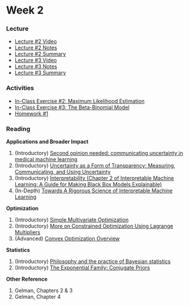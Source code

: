 # Week 2

### Lecture
- [Lecture #2 Video](https://youtu.be/YBXBIUwYQSQ)
- [Lecture #2 Notes](https://github.com/onefishy/am207/blob/master/Lectures/lecture_2_notes.ipynb)
- [Lecture #2 Summary](https://github.com/onefishy/am207/blob/master/Lectures/lecture_2_summary.ipynb)
- [Lecture #3 Video](https://youtu.be/bhrUXe09A-Y)
- [Lecture #3 Notes](https://github.com/onefishy/am207/blob/master/Lectures/lecture_3_notes.ipynb)
- [Lecture #3 Summary](https://github.com/onefishy/am207/blob/master/Lectures/lecture_3_summary.ipynb)

### Activities
- [In-Class Exercise #2: Maximum Likelihood Estimation](https://deepnote.com/workspace/weiwei-pan-2902decb-902f-40cc-9fa6-af2e3f31f15b/project/AM207Fall202102maximumlikelihoodestimation-dd051408-c249-4be2-ac22-8e6f98fe40a6)
- [In-Class Exercise #3: The Beta-Binomial Model](https://deepnote.com/workspace/weiwei-pan-2902decb-902f-40cc-9fa6-af2e3f31f15b/project/AM207Fall202103betabinomialmodel-43c07f29-502c-4c81-b3b0-6bb2ac88b8db)
- [Homework #1](https://github.com/onefishy/am207/blob/master/HW/AM207_HW1.ipynb)

### Reading
**Applications and Broader Impact**

1.  (Introductory) [Second opinion needed: communicating uncertainty in medical machine learning](https://www.nature.com/articles/s41746-020-00367-3)
2.  (Introductory) [Uncertainty as a Form of Transparency: Measuring, Communicating, and Using Uncertainty](https://arxiv.org/pdf/2011.07586.pdf)
3.  (Introductory) [Interpretability (Chapter 2 of Interpretable Machine Learning: A Guide for Making Black Box Models Explainable)](https://christophm.github.io/interpretable-ml-book/interpretability.html)
4.  (In-Depth) [Towards A Rigorous Science of Interpretable Machine Learning](https://arxiv.org/pdf/1702.08608.pdf)

**Optimization**

1.  (Introductory) [Simple Multivariate Optimization](http://www2.econ.iastate.edu/classes/econ500/hallam/documents/Opt_Simple_Multi_000.pdf)
2.  (Introductory) [More on Constrained Optimization Using Lagrange Multipliers](https://canvas.harvard.edu/courses/93151/files/12980900?wrap=1 "Lagrange Multipliers - Iowa State University.pdf")
3.  (Advanced) [Convex Optimization Overview](http://cs229.stanford.edu/section/cs229-cvxopt.pdf)

**Statistics**

1.  (Introductory) [Philosophy and the practice of Bayesian statistics](http://www.stat.columbia.edu/~gelman/research/published/philosophy.pdf)
2.  (Introductory) [The Exponential Family: Conjugate Priors](https://people.eecs.berkeley.edu/~jordan/courses/260-spring10/other-readings/chapter9.pdf)

**Other Reference**

1.  Gelman, Chapters 2 & 3
2.  Gelman, Chapter 4
